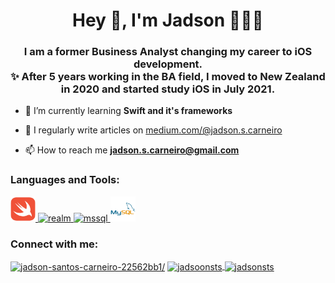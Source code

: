 <h1 align="center">Hey 👋, I'm Jadson 👨🏾‍💻</h1>
<h3 align="center">I am a former Business Analyst changing my career to iOS development. <br>
  ✨ After 5 years working in the BA field, I moved to New Zealand in 2020 and started study iOS in July 2021.</h3>

- 🌱 I’m currently learning **Swift and it's frameworks**

- 📝 I regularly write articles on [medium.com/@jadson.s.carneiro](https://medium.com/@jadson.s.carneiro)

- 📫 How to reach me **jadson.s.carneiro@gmail.com**


<h3 align="left">Languages and Tools:</h3>
<p align="left"> 
  <a href="https://developer.apple.com/swift/" target="_blank" rel="noreferrer"> <img src="https://raw.githubusercontent.com/devicons/devicon/master/icons/swift/swift-original.svg" alt="swift" width="40" height="40"/> </a>
  <a href="https://realm.io/" target="_blank" rel="noreferrer"> <img src="https://raw.githubusercontent.com/bestofjs/bestofjs-webui/8665e8c267a0215f3159df28b33c365198101df5/public/logos/realm.svg" alt="realm" width="40" height="40"/> </a>
  <a href="https://www.microsoft.com/en-us/sql-server" target="_blank" rel="noreferrer"> <img src="https://www.svgrepo.com/show/303229/microsoft-sql-server-logo.svg" alt="mssql" width="40" height="40"/> </a> 
  <a href="https://www.mysql.com/" target="_blank" rel="noreferrer"> <img src="https://raw.githubusercontent.com/devicons/devicon/master/icons/mysql/mysql-original-wordmark.svg" alt="mysql" width="40" height="40"/> </a> 
  </p>
  
  <h3 align="left">Connect with me:</h3>
<p align="left">
<a href="https://linkedin.com/in/jadson-santos-carneiro-22562bb1/" target="blank"><img align="center" src="https://raw.githubusercontent.com/rahuldkjain/github-profile-readme-generator/master/src/images/icons/Social/linked-in-alt.svg" alt="jadson-santos-carneiro-22562bb1/" height="30" width="40" /></a>
 <a href="https://twitter.com/jadsoonsts" target="blank"><img align="center" src="https://raw.githubusercontent.com/rahuldkjain/github-profile-readme-generator/master/src/images/icons/Social/twitter.svg" alt="jadsoonsts" height="30" width="40" /> </a>
  <a href="https://instagram.com/jadsonsts" target="blank"><img align="center" src="https://raw.githubusercontent.com/rahuldkjain/github-profile-readme-generator/master/src/images/icons/Social/instagram.svg" alt="jadsonsts" height="30" width="40" /></a>
</p>
 

